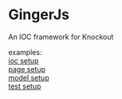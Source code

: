 GingerJs
========

An IOC framework for Knockout

examples:
<br><a href="https://github.com/UTGuy/GingerJs/blob/master/GingerJs.Web/_SiteLayout.cshtml">ioc setup</a>
<br><a href="https://github.com/UTGuy/GingerJs/blob/master/GingerJs.Web/Default.cshtml">page setup</a>
<br><a href="https://github.com/UTGuy/GingerJs/blob/master/GingerJs.Web/JsModels/MapTest.js">model setup</a>
<br><a href="https://github.com/UTGuy/GingerJs/blob/master/GingerJs.Test/JsModels/MapTest.test.js">test setup</a>